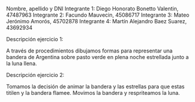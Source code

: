 Nombre, apellido y DNI
Integrante 1: Diego Honorato Bonetto Valentin, 47487963
Integrante 2: Facundo Mauvecin, 45086717
Integrante 3: Mateo Jerónimo Amorós, 45702878
Integrante 4: Martín Alejandro Baez Suarez, 43692934


Descripción ejercicio 1: 

A través de procedimientos dibujamos formas para representar una bandera de Argentina sobre pasto verde en plena noche estrellada junto a la luna llena.

Descripción ejercicio 2:

Tomamos la decisión de animar la bandera y las estrellas para que estas titilen y la bandera
flamee. Movimos la bandera y respriteamos la luna.


